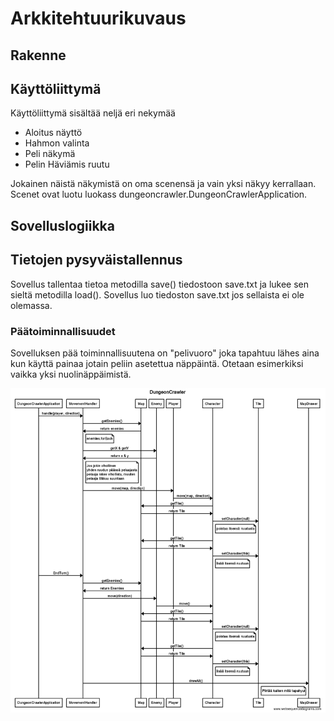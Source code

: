 # Arkkitehtuurikuvaus

## Rakenne

## Käyttöliittymä

Käyttöliittymä sisältää neljä eri nekymää
- Aloitus näyttö
- Hahmon valinta
- Peli näkymä
- Pelin Häviämis ruutu

Jokainen näistä näkymistä on oma scenensä ja vain yksi näkyy kerrallaan.
Scenet ovat luotu luokass dungeoncrawler.DungeonCrawlerApplication.

## Sovelluslogiikka

## Tietojen pysyväistallennus
Sovellus tallentaa tietoa metodilla save() tiedostoon save.txt ja lukee sen sieltä metodilla load().
Sovellus luo tiedoston save.txt jos sellaista ei ole olemassa.

### Päätoiminnallisuudet

Sovelluksen pää toiminnallisuutena on "pelivuoro" joka tapahtuu lähes aina kun käyttä painaa jotain peliin
asetettua näppäintä. Otetaan esimerkiksi vaikka yksi nuolinäppäimistä.

<img src="https://github.com/Antgoblin/ot-harjoitustyo/blob/master/dokumentointi/kuvat/Turn.png">
